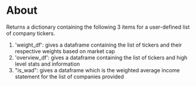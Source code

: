 # About
Returns a dictionary containing the following 3 items for a user-defined list of company tickers.

1) 'weight_df': gives a dataframe containing the list of tickers and their respective weights based on market cap
2) 'overview_df': gives a dataframe containing the list of tickers and high level stats and information
3) "is_wad": gives a dataframe which is the weighted average income statement for the list of companies provided
